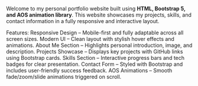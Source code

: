 Welcome to my personal portfolio website built using **HTML, Bootstrap 5, and AOS animation library**. This website showcases my projects, skills, and contact information in a fully responsive and interactive layout.

Features:
Responsive Design – Mobile-first and fully adaptable across all screen sizes.
Modern UI – Clean layout with stylish hover effects and animations.
About Me Section – Highlights personal introduction, image, and description.
Projects Showcase – Displays key projects with GitHub links using Bootstrap cards.
Skills Section – Interactive progress bars and tech badges for clear presentation.
Contact Form – Styled with Bootstrap and includes user-friendly success feedback.
AOS Animations – Smooth fade/zoom/slide animations triggered on scroll.
